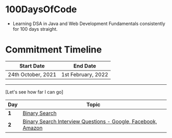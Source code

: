 # 100DaysOfCode
- Learning DSA in Java and Web Development Fundamentals consistently for 100 days straight.



# Commitment Timeline 


| Start Date  | End Date    |
| ----------- | ----------- |
| 24th October, 2021 | 1st February, 2022 |

---
[Let's see how far I can go]

Day | Topic
--- | ---
**1** |  [Binary Search](/Days/Day1.md)
**2** |  [Binary Search Interview Questions - Google, Facebook, Amazon](/Days/Day2.md)


